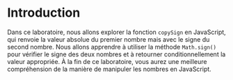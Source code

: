 # Introduction

Dans ce laboratoire, nous allons explorer la fonction `copySign` en JavaScript, qui renvoie la valeur absolue du premier nombre mais avec le signe du second nombre. Nous allons apprendre à utiliser la méthode `Math.sign()` pour vérifier le signe des deux nombres et à retourner conditionnellement la valeur appropriée. À la fin de ce laboratoire, vous aurez une meilleure compréhension de la manière de manipuler les nombres en JavaScript.
